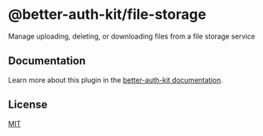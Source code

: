 # @better-auth-kit/file-storage

Manage uploading, deleting, or downloading files from a file storage service

## Documentation

Learn more about this plugin in the [better-auth-kit documentation](https://better-auth-kit.com/docs/plugins/file-storage).

## License

[MIT](LICENSE)
